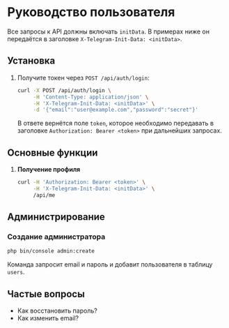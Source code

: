 # Руководство пользователя

Все запросы к API должны включать `initData`. В примерах ниже он передаётся в заголовке `X-Telegram-Init-Data: <initData>`.

## Установка
1. Получите токен через `POST /api/auth/login`:
   ```bash
   curl -X POST /api/auth/login \
        -H 'Content-Type: application/json' \
        -H 'X-Telegram-Init-Data: <initData>' \
        -d '{"email":"user@example.com","password":"secret"}'
   ```
   В ответе вернётся поле `token`, которое необходимо передавать в заголовке `Authorization: Bearer <token>` при дальнейших запросах.

## Основные функции
1. **Получение профиля**
   ```bash
   curl -H 'Authorization: Bearer <token>' \
        -H 'X-Telegram-Init-Data: <initData>' \
        /api/me
   ```

## Администрирование
### Создание администратора

```bash
php bin/console admin:create
```

Команда запросит email и пароль и добавит пользователя в таблицу `users`.

## Частые вопросы
- Как восстановить пароль?
- Как изменить email?
